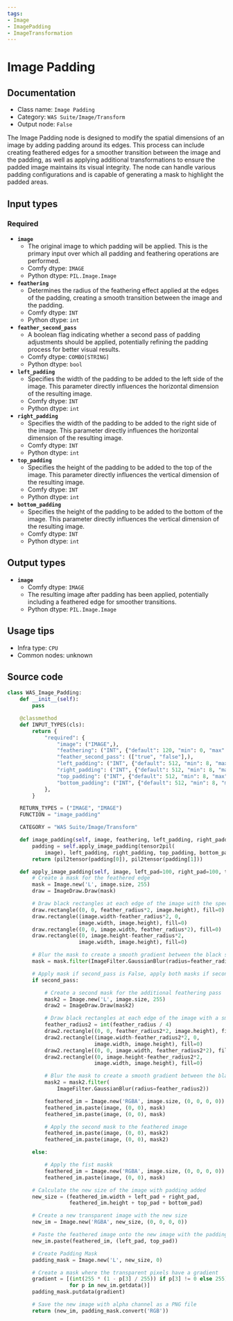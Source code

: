 ```yaml
---
tags:
- Image
- ImagePadding
- ImageTransformation
---
```


# Image Padding
## Documentation
- Class name: `Image Padding`
- Category: `WAS Suite/Image/Transform`
- Output node: `False`

The Image Padding node is designed to modify the spatial dimensions of an image by adding padding around its edges. This process can include creating feathered edges for a smoother transition between the image and the padding, as well as applying additional transformations to ensure the padded image maintains its visual integrity. The node can handle various padding configurations and is capable of generating a mask to highlight the padded areas.
## Input types
### Required
- **`image`**
    - The original image to which padding will be applied. This is the primary input over which all padding and feathering operations are performed.
    - Comfy dtype: `IMAGE`
    - Python dtype: `PIL.Image.Image`
- **`feathering`**
    - Determines the radius of the feathering effect applied at the edges of the padding, creating a smooth transition between the image and the padding.
    - Comfy dtype: `INT`
    - Python dtype: `int`
- **`feather_second_pass`**
    - A boolean flag indicating whether a second pass of padding adjustments should be applied, potentially refining the padding process for better visual results.
    - Comfy dtype: `COMBO[STRING]`
    - Python dtype: `bool`
- **`left_padding`**
    - Specifies the width of the padding to be added to the left side of the image. This parameter directly influences the horizontal dimension of the resulting image.
    - Comfy dtype: `INT`
    - Python dtype: `int`
- **`right_padding`**
    - Specifies the width of the padding to be added to the right side of the image. This parameter directly influences the horizontal dimension of the resulting image.
    - Comfy dtype: `INT`
    - Python dtype: `int`
- **`top_padding`**
    - Specifies the height of the padding to be added to the top of the image. This parameter directly influences the vertical dimension of the resulting image.
    - Comfy dtype: `INT`
    - Python dtype: `int`
- **`bottom_padding`**
    - Specifies the height of the padding to be added to the bottom of the image. This parameter directly influences the vertical dimension of the resulting image.
    - Comfy dtype: `INT`
    - Python dtype: `int`
## Output types
- **`image`**
    - Comfy dtype: `IMAGE`
    - The resulting image after padding has been applied, potentially including a feathered edge for smoother transitions.
    - Python dtype: `PIL.Image.Image`
## Usage tips
- Infra type: `CPU`
- Common nodes: unknown


## Source code
```python
class WAS_Image_Padding:
    def __init__(self):
        pass

    @classmethod
    def INPUT_TYPES(cls):
        return {
            "required": {
                "image": ("IMAGE",),
                "feathering": ("INT", {"default": 120, "min": 0, "max": 2048, "step": 1}),
                "feather_second_pass": (["true", "false"],),
                "left_padding": ("INT", {"default": 512, "min": 8, "max": 48000, "step": 1}),
                "right_padding": ("INT", {"default": 512, "min": 8, "max": 48000, "step": 1}),
                "top_padding": ("INT", {"default": 512, "min": 8, "max": 48000, "step": 1}),
                "bottom_padding": ("INT", {"default": 512, "min": 8, "max": 48000, "step": 1}),
            },
        }

    RETURN_TYPES = ("IMAGE", "IMAGE")
    FUNCTION = "image_padding"

    CATEGORY = "WAS Suite/Image/Transform"

    def image_padding(self, image, feathering, left_padding, right_padding, top_padding, bottom_padding, feather_second_pass=True):
        padding = self.apply_image_padding(tensor2pil(
            image), left_padding, right_padding, top_padding, bottom_padding, feathering, second_pass=True)
        return (pil2tensor(padding[0]), pil2tensor(padding[1]))

    def apply_image_padding(self, image, left_pad=100, right_pad=100, top_pad=100, bottom_pad=100, feather_radius=50, second_pass=True):
        # Create a mask for the feathered edge
        mask = Image.new('L', image.size, 255)
        draw = ImageDraw.Draw(mask)

        # Draw black rectangles at each edge of the image with the specified feather radius
        draw.rectangle((0, 0, feather_radius*2, image.height), fill=0)
        draw.rectangle((image.width-feather_radius*2, 0,
                       image.width, image.height), fill=0)
        draw.rectangle((0, 0, image.width, feather_radius*2), fill=0)
        draw.rectangle((0, image.height-feather_radius*2,
                       image.width, image.height), fill=0)

        # Blur the mask to create a smooth gradient between the black shapes and the white background
        mask = mask.filter(ImageFilter.GaussianBlur(radius=feather_radius))

        # Apply mask if second_pass is False, apply both masks if second_pass is True
        if second_pass:

            # Create a second mask for the additional feathering pass
            mask2 = Image.new('L', image.size, 255)
            draw2 = ImageDraw.Draw(mask2)

            # Draw black rectangles at each edge of the image with a smaller feather radius
            feather_radius2 = int(feather_radius / 4)
            draw2.rectangle((0, 0, feather_radius2*2, image.height), fill=0)
            draw2.rectangle((image.width-feather_radius2*2, 0,
                            image.width, image.height), fill=0)
            draw2.rectangle((0, 0, image.width, feather_radius2*2), fill=0)
            draw2.rectangle((0, image.height-feather_radius2*2,
                            image.width, image.height), fill=0)

            # Blur the mask to create a smooth gradient between the black shapes and the white background
            mask2 = mask2.filter(
                ImageFilter.GaussianBlur(radius=feather_radius2))

            feathered_im = Image.new('RGBA', image.size, (0, 0, 0, 0))
            feathered_im.paste(image, (0, 0), mask)
            feathered_im.paste(image, (0, 0), mask)

            # Apply the second mask to the feathered image
            feathered_im.paste(image, (0, 0), mask2)
            feathered_im.paste(image, (0, 0), mask2)

        else:

            # Apply the fist maskk
            feathered_im = Image.new('RGBA', image.size, (0, 0, 0, 0))
            feathered_im.paste(image, (0, 0), mask)

        # Calculate the new size of the image with padding added
        new_size = (feathered_im.width + left_pad + right_pad,
                    feathered_im.height + top_pad + bottom_pad)

        # Create a new transparent image with the new size
        new_im = Image.new('RGBA', new_size, (0, 0, 0, 0))

        # Paste the feathered image onto the new image with the padding
        new_im.paste(feathered_im, (left_pad, top_pad))

        # Create Padding Mask
        padding_mask = Image.new('L', new_size, 0)

        # Create a mask where the transparent pixels have a gradient
        gradient = [(int(255 * (1 - p[3] / 255)) if p[3] != 0 else 255)
                    for p in new_im.getdata()]
        padding_mask.putdata(gradient)

        # Save the new image with alpha channel as a PNG file
        return (new_im, padding_mask.convert('RGB'))

```
